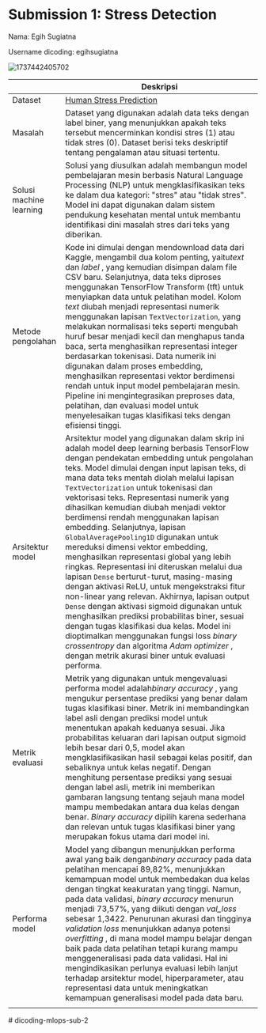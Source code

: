 # Submission 1: Stress Detection

Nama: Egih Sugiatna

Username dicoding: egihsugiatna

![1737442405702](https://storage.googleapis.com/kaggle-datasets-images/2961947/5100130/dddc8ae8e2864dcc95d830467e023383/dataset-cover.jpg?t=2023-03-03-14-07-22)

|                         | Deskripsi                                                                                                                                                                                                                                                                                                                                                                                                                                                                                                                                                                                                                                                                                                                                                                                                                                                                                                                                                                                                                                                                              |
| ----------------------- | -------------------------------------------------------------------------------------------------------------------------------------------------------------------------------------------------------------------------------------------------------------------------------------------------------------------------------------------------------------------------------------------------------------------------------------------------------------------------------------------------------------------------------------------------------------------------------------------------------------------------------------------------------------------------------------------------------------------------------------------------------------------------------------------------------------------------------------------------------------------------------------------------------------------------------------------------------------------------------------------------------------------------------------------------------------------------------------- |
| Dataset                 | [Human Stress Prediction](https://www.kaggle.com/datasets/kreeshrajani/human-stress-prediction)                                                                                                                                                                                                                                                                                                                                                                                                                                                                                                                                                                                                                                                                                                                                                                                                                                                                                                                                                                                           |
| Masalah                 | Dataset yang digunakan adalah data teks dengan label biner, yang menunjukkan apakah teks tersebut mencerminkan kondisi stres (1) atau tidak stres (0). Dataset berisi teks deskriptif tentang pengalaman atau situasi tertentu.                                                                                                                                                                                                                                                                                                                                                                                                                                                                                                                                                                                                                                                                                                                                                                                                                                                        |
| Solusi machine learning | Solusi yang diusulkan adalah membangun model pembelajaran mesin berbasis Natural Language Processing (NLP) untuk mengklasifikasikan teks ke dalam dua kategori: "stres" atau "tidak stres". Model ini dapat digunakan dalam sistem pendukung kesehatan mental untuk membantu identifikasi dini masalah stres dari teks yang diberikan.                                                                                                                                                                                                                                                                                                                                                                                                                                                                                                                                                                                                                                                                                                                                                 |
| Metode pengolahan       | Kode ini dimulai dengan mendownload data dari Kaggle, mengambil dua kolom penting, yaitu*text* dan  *label* , yang kemudian disimpan dalam file CSV baru. Selanjutnya, data teks diproses menggunakan TensorFlow Transform (tft) untuk menyiapkan data untuk pelatihan model. Kolom *text* diubah menjadi representasi numerik menggunakan lapisan `TextVectorization`, yang melakukan normalisasi teks seperti mengubah huruf besar menjadi kecil dan menghapus tanda baca, serta menghasilkan representasi integer berdasarkan tokenisasi. Data numerik ini digunakan dalam proses embedding, menghasilkan representasi vektor berdimensi rendah untuk input model pembelajaran mesin. Pipeline ini mengintegrasikan preproses data, pelatihan, dan evaluasi model untuk menyelesaikan tugas klasifikasi teks dengan efisiensi tinggi.                                                                                                                                                                                                                                       |
| Arsitektur model        | Arsitektur model yang digunakan dalam skrip ini adalah model deep learning berbasis TensorFlow dengan pendekatan embedding untuk pengolahan teks. Model dimulai dengan input lapisan teks, di mana data teks mentah diolah melalui lapisan `TextVectorization` untuk tokenisasi dan vektorisasi teks. Representasi numerik yang dihasilkan kemudian diubah menjadi vektor berdimensi rendah menggunakan lapisan embedding. Selanjutnya, lapisan `GlobalAveragePooling1D` digunakan untuk mereduksi dimensi vektor embedding, menghasilkan representasi global yang lebih ringkas. Representasi ini diteruskan melalui dua lapisan `Dense` berturut-turut, masing-masing dengan aktivasi ReLU, untuk mengekstraksi fitur non-linear yang relevan. Akhirnya, lapisan output `Dense` dengan aktivasi sigmoid digunakan untuk menghasilkan prediksi probabilitas biner, sesuai dengan tugas klasifikasi dua kelas. Model ini dioptimalkan menggunakan fungsi loss *binary crossentropy* dan algoritma  *Adam optimizer* , dengan metrik akurasi biner untuk evaluasi performa. |
| Metrik evaluasi         | Metrik yang digunakan untuk mengevaluasi performa model adalah*binary accuracy* , yang mengukur persentase prediksi yang benar dalam tugas klasifikasi biner. Metrik ini membandingkan label asli dengan prediksi model untuk menentukan apakah keduanya sesuai. Jika probabilitas keluaran dari lapisan output sigmoid lebih besar dari 0,5, model akan mengklasifikasikan hasil sebagai kelas positif, dan sebaliknya untuk kelas negatif. Dengan menghitung persentase prediksi yang sesuai dengan label asli, metrik ini memberikan gambaran langsung tentang sejauh mana model mampu membedakan antara dua kelas dengan benar. *Binary accuracy* dipilih karena sederhana dan relevan untuk tugas klasifikasi biner yang merupakan fokus utama dari model ini.                                                                                                                                                                                                                                                                                                                |
| Performa model          | Model yang dibangun menunjukkan performa awal yang baik dengan*binary accuracy* pada data pelatihan mencapai 89,82%, menunjukkan kemampuan model untuk membedakan dua kelas dengan tingkat keakuratan yang tinggi. Namun, pada data validasi, *binary accuracy* menurun menjadi 73,57%, yang diikuti dengan *val_loss* sebesar 1,3422. Penurunan akurasi dan tingginya *validation loss* menunjukkan adanya potensi  *overfitting* , di mana model mampu belajar dengan baik pada data pelatihan tetapi kurang mampu menggeneralisasi pada data validasi. Hal ini mengindikasikan perlunya evaluasi lebih lanjut terhadap arsitektur model, hiperparameter, atau representasi data untuk meningkatkan kemampuan generalisasi model pada data baru.                                                                                                                                                                                                                                                                                                                           |
|                         |                                                                                                                                                                                                                                                                                                                                                                                                                                                                                                                                                                                                                                                                                                                                                                                                                                                                                                                                                                                                                                                                                        |
#   d i c o d i n g - m l o p s - s u b - 2  
 